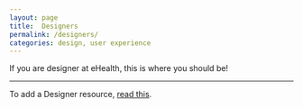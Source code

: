 ```yaml
---
layout: page
title:  Designers
permalink: /designers/
categories: design, user experience
---
```


If you are designer at eHealth, this is where you should be!

---

To add a Designer resource, [read this]({{site.url_repo}}#adding-items).